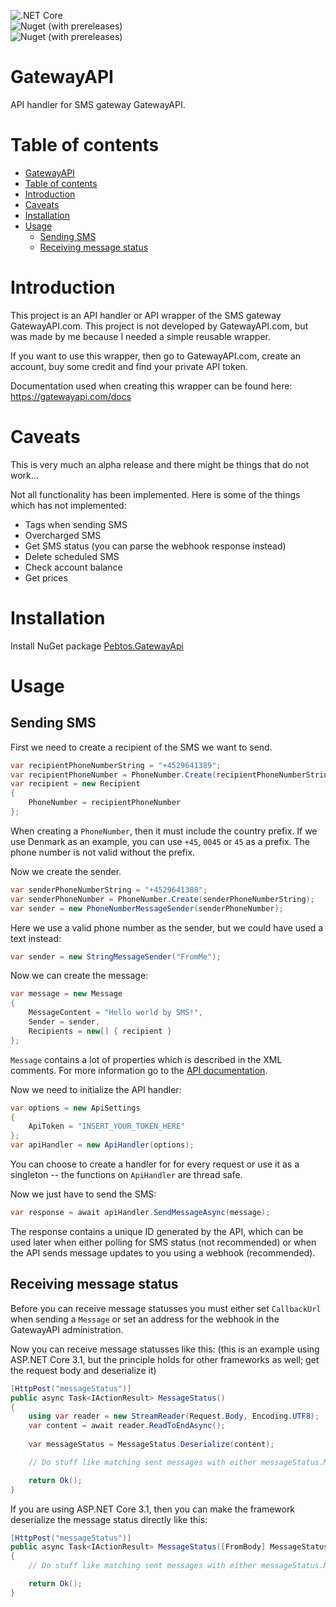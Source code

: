 ![.NET Core](https://github.com/Tornfeldt/GatewayAPI/workflows/Build%20&%20deploy/badge.svg?branch=master)
<br/>
![Nuget (with prereleases)](https://img.shields.io/nuget/vpre/Pebtos.GatewayApi.Core?label=NuGet%20Pebtos.GatewayApi.Core)
<br/>
![Nuget (with prereleases)](https://img.shields.io/nuget/vpre/Pebtos.GatewayApi.Rest?label=NuGet%20Pebtos.GatewayApi.Rest)

# GatewayAPI
API handler for SMS gateway GatewayAPI.

# Table of contents

- [GatewayAPI](#gatewayapi)
- [Table of contents](#table-of-contents)
- [Introduction](#introduction)
- [Caveats](#caveats)
- [Installation](#installation)
- [Usage](#usage)
  - [Sending SMS](#sending-sms)
  - [Receiving message status](#receiving-message-status)


# Introduction
This project is an API handler or API wrapper of the SMS gateway GatewayAPI.com.
This project is not developed by GatewayAPI.com, but was made by me because I needed a simple reusable wrapper.

If you want to use this wrapper, then go to GatewayAPI.com, create an account, buy some credit and find your private API token.

Documentation used when creating this wrapper can be found here: https://gatewayapi.com/docs

# Caveats
This is very much an alpha release and there might be things that do not work...

Not all functionality has been implemented. Here is some of the things which has not implemented:
* Tags when sending SMS
* Overcharged SMS
* Get SMS status (you can parse the webhook response instead)
* Delete scheduled SMS
* Check account balance
* Get prices

# Installation
Install NuGet package [Pebtos.GatewayApi](https://www.nuget.org/packages/Pebtos.GatewayApi/)

# Usage
## Sending SMS
First we need to create a recipient of the SMS we want to send.

```C#
var recipientPhoneNumberString = "+4529641389";
var recipientPhoneNumber = PhoneNumber.Create(recipientPhoneNumberString);
var recipient = new Recipient
{
    PhoneNumber = recipientPhoneNumber
};
```

When creating a `PhoneNumber`, then it must include the country prefix. If we use Denmark as an example, you can use `+45`, `0045` or `45` as a prefix. The phone number is not valid without the prefix.

Now we create the sender.

```C#
var senderPhoneNumberString = "+4529641388";
var senderPhoneNumber = PhoneNumber.Create(senderPhoneNumberString);
var sender = new PhoneNumberMessageSender(senderPhoneNumber);
```

Here we use a valid phone number as the sender, but we could have used a text instead:

```C#
var sender = new StringMessageSender("FromMe");
```

Now we can create the message:
```C#
var message = new Message
{
    MessageContent = "Hello world by SMS!",
    Sender = sender,
    Recipients = new[] { recipient }
};
```

`Message` contains a lot of properties which is described in the XML comments. For more information go to the [API documentation](https://gatewayapi.com/docs).

Now we need to initialize the API handler:

```C#
var options = new ApiSettings
{
    ApiToken = "INSERT_YOUR_TOKEN_HERE"
};
var apiHandler = new ApiHandler(options);
```

You can choose to create a handler for for every request or use it as a singleton -- the functions on `ApiHandler` are thread safe.

Now we just have to send the SMS:
```C#
var response = await apiHandler.SendMessageAsync(message);
```

The response contains a unique ID generated by the API, which can be used later when either polling for SMS status (not recommended) or when the API sends message updates to you using a webhook (recommended).


## Receiving message status
Before you can receive message statusses you must either set `CallbackUrl` when sending a `Message` or set an address for the webhook in the GatewayAPI administration.

Now you can receive message statusses like this: (this is an example using ASP.NET Core 3.1, but the principle holds for other frameworks as well; get the request body and deserialize it)
```C#
[HttpPost("messageStatus")]
public async Task<IActionResult> MessageStatus()
{
    using var reader = new StreamReader(Request.Body, Encoding.UTF8);
    var content = await reader.ReadToEndAsync();
    
    var messageStatus = MessageStatus.Deserialize(content);

    // Do stuff like matching sent messages with either messageStatus.MessageId or messageStatus.UserReference and messageStatus.Recipient

    return Ok();
}
```

If you are using ASP.NET Core 3.1, then you can make the framework deserialize the message status directly like this:
```C#
[HttpPost("messageStatus")]
public async Task<IActionResult> MessageStatus([FromBody] MessageStatus messageStatus)
{
    // Do stuff like matching sent messages with either messageStatus.MessageId or messageStatus.UserReference and messageStatus.Recipient

    return Ok();
}
```